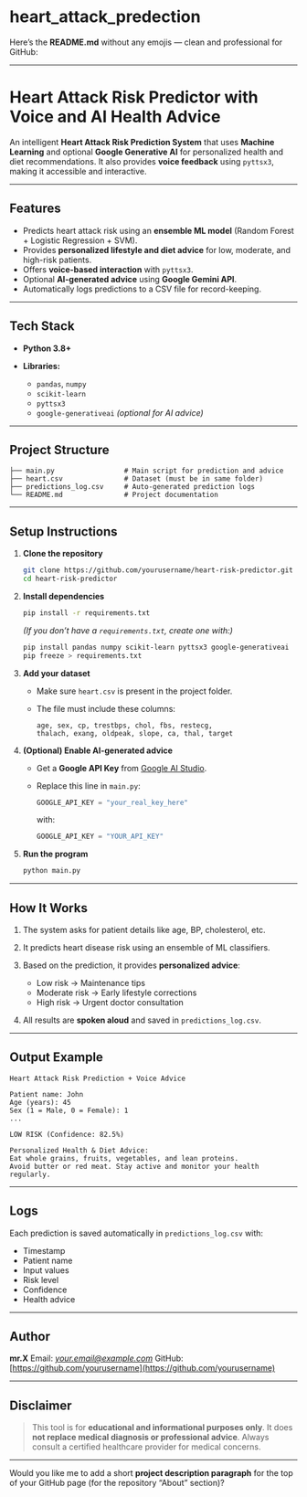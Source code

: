 # heart_attack_predection


Here’s the **README.md** without any emojis — clean and professional for GitHub:

---

# Heart Attack Risk Predictor with Voice and AI Health Advice

An intelligent **Heart Attack Risk Prediction System** that uses **Machine Learning** and optional **Google Generative AI** for personalized health and diet recommendations.
It also provides **voice feedback** using `pyttsx3`, making it accessible and interactive.

---

## Features

* Predicts heart attack risk using an **ensemble ML model** (Random Forest + Logistic Regression + SVM).
* Provides **personalized lifestyle and diet advice** for low, moderate, and high-risk patients.
* Offers **voice-based interaction** with `pyttsx3`.
* Optional **AI-generated advice** using **Google Gemini API**.
* Automatically logs predictions to a CSV file for record-keeping.

---

## Tech Stack

* **Python 3.8+**
* **Libraries:**

  * `pandas`, `numpy`
  * `scikit-learn`
  * `pyttsx3`
  * `google-generativeai` *(optional for AI advice)*

---

## Project Structure

```
├── main.py                 # Main script for prediction and advice
├── heart.csv               # Dataset (must be in same folder)
├── predictions_log.csv     # Auto-generated prediction logs
└── README.md               # Project documentation
```

---

## Setup Instructions

1. **Clone the repository**

   ```bash
   git clone https://github.com/yourusername/heart-risk-predictor.git
   cd heart-risk-predictor
   ```

2. **Install dependencies**

   ```bash
   pip install -r requirements.txt
   ```

   *(If you don’t have a `requirements.txt`, create one with:)*

   ```bash
   pip install pandas numpy scikit-learn pyttsx3 google-generativeai
   pip freeze > requirements.txt
   ```

3. **Add your dataset**

   * Make sure `heart.csv` is present in the project folder.
   * The file must include these columns:

     ```
     age, sex, cp, trestbps, chol, fbs, restecg,
     thalach, exang, oldpeak, slope, ca, thal, target
     ```

4. **(Optional) Enable AI-generated advice**

   * Get a **Google API Key** from [Google AI Studio](https://aistudio.google.com/).
   * Replace this line in `main.py`:

     ```python
     GOOGLE_API_KEY = "your_real_key_here"
     ```

     with:

     ```python
     GOOGLE_API_KEY = "YOUR_API_KEY"
     ```

5. **Run the program**

   ```bash
   python main.py
   ```

---

## How It Works

1. The system asks for patient details like age, BP, cholesterol, etc.
2. It predicts heart disease risk using an ensemble of ML classifiers.
3. Based on the prediction, it provides **personalized advice**:

   * Low risk → Maintenance tips
   * Moderate risk → Early lifestyle corrections
   * High risk → Urgent doctor consultation
4. All results are **spoken aloud** and saved in `predictions_log.csv`.

---

## Output Example

```
Heart Attack Risk Prediction + Voice Advice

Patient name: John
Age (years): 45
Sex (1 = Male, 0 = Female): 1
...

LOW RISK (Confidence: 82.5%)

Personalized Health & Diet Advice:
Eat whole grains, fruits, vegetables, and lean proteins.
Avoid butter or red meat. Stay active and monitor your health regularly.
```

---

## Logs

Each prediction is saved automatically in `predictions_log.csv` with:

* Timestamp
* Patient name
* Input values
* Risk level
* Confidence
* Health advice

---

## Author

**mr.X**
Email: *[your.email@example.com](mailto:your.email@example.com)*
GitHub: [https://github.com/yourusername](https://github.com/yourusername)

---

## Disclaimer

> This tool is for **educational and informational purposes only**.
> It does **not replace medical diagnosis or professional advice**.
> Always consult a certified healthcare provider for medical concerns.

---

Would you like me to add a short **project description paragraph** for the top of your GitHub page (for the repository “About” section)?
